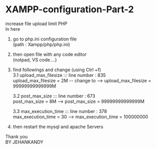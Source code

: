 # XAMPP-configuration-Part-2
increase file upload limit PHP
<br>
In here 
  1. go to php.ini configuration file <br>
    (path : Xampp/php/php.ini)
  2. then open file with any code editor <br>
    (notpad, VS code....)
  3. find followings and change (using Ctrl +f)<br>
      3.1 upload_max_filesize ::: line number : 835 <br>
          upload_max_filesize = 2M -- change to --> upload_max_filesize = 99999999999999M

      3.2 post_max_size ::: line number : 673 <br>
          post_max_size = 8M --> post_max_size = 99999999999999M

      3.3 max_execution_time ::: line number : 378 <br>
          max_execution_time = 30 --> max_execution_time = 100000000

   4. then restart the mysql and apache Servers 




Thank you <br>
BY JEHANKANDY<br>
